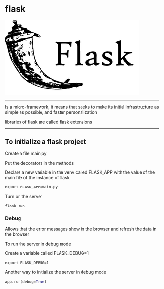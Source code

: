 # flask

![flask](./img/flask.png)

---

Is a micro-framework, it means that seeks to make its initial infrastructure as simple as possible, and faster personalization

libraries of flask are called flask extensions

---

## To initialize a flask project

Create a file main.py

Put the decorators in the methods

Declare a new variable in the venv called FLASK_APP with the value of the main file of the instance of flask

```cmd
export FLASK_APP=main.py
```

Turn on the server

```cmd
flask run
```

### Debug

Allows that the error messages show in the browser and refresh the data in the browser

To run the server in debug mode

Create a variable called FLASK_DEBUG=1

```cmd
export FLASK_DEBUG=1
```

Another way to initialize the server in debug mode

```python
app.run(debug=True)
```
